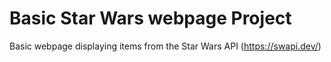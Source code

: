 # Basic Star Wars webpage Project

Basic webpage displaying items from the Star Wars API (https://swapi.dev/)
